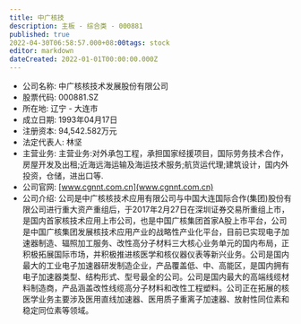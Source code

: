 ```yaml
---
title: 中广核技
description: 主板 - 综合类 - 000881
published: true
2022-04-30T06:58:57.000+08:00tags: stock
editor: markdown
dateCreated: 2022-01-01T00:00:00.000Z
---
```


- 公司名称: 中广核核技术发展股份有限公司
- 股票代码: 000881.SZ
- 所在地: 辽宁 - 大连市
- 成立日期: 1993年04月17日
- 注册资本: 94,542.582万元
- 法定代表人: 林坚
- 主营业务: 主营业务:对外承包工程，承担国家经援项目，国际劳务技术合作，房屋开发及出租;近海远海运输及海运技术服务;航货运代理;建筑设计，国内外投资，仓储，进出口等.
- 公司官网: [www.cgnnt.com.cn](www.cgnnt.com.cn)
- 公司介绍: 公司是中广核核技术应用有限公司与中国大连国际合作(集团)股份有限公司进行重大资产重组后，于2017年2月27日在深圳证券交易所重组上市，是国内首家核技术应用上市公司，也是中国广核集团首家A股上市平台，公司是中国广核集团发展核技术应用产业的战略性产业化平台，目前已实现电子加速器制造、辐照加工服务、改性高分子材料三大核心业务单元的国内布局，正积极拓展国际市场，并积极推进核医学和核仪器仪表等新兴业务。公司是国内最大的工业电子加速器研发制造企业，产品覆盖低、中、高能区，是国内拥有电子加速器类型、结构形式、型号最全的公司。公司是国内最大的高端线缆材料制造商，产品涵盖改性线缆高分子材料和改性工程塑料。公司正在拓展的核医学业务主要涉及医用直线加速器、医用质子重离子加速器、放射性同位素和稳定同位素等领域。


